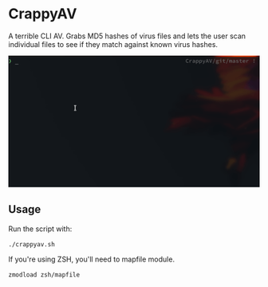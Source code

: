# CrappyAV

A terrible CLI AV. Grabs MD5 hashes of virus files and lets the user scan individual files to see if they match against known virus hashes.

![](img/crappyav1.gif)

## Usage

Run the script with:

```
./crappyav.sh
```

If you're using ZSH, you'll need to mapfile module.

```
zmodload zsh/mapfile
```
